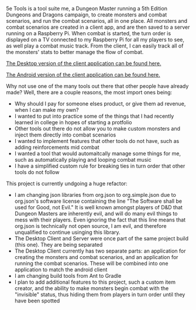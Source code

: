 5e Tools is a tool suite me, a Dungeon Master running a 5th Edition Dungeons and Dragons campaign, to create monsters and combat scenarios, and run the combat scenarios, all in one place. All monsters and combat scenarios are created in a client app, and are then saved to a server running on a Raspberry Pi. When combat is started, the turn order is displayed on a TV connected to my Raspberry Pi for all my players to see, as well play a combat music track. From the client, I can easily track all of the monsters' stats to better manage the flow of combat.

[The Desktop version of the client application can be found here.](https://github.com/dargall91/5e-Tools-DesktopClient)

[The Android version of the client application can be found here.](https://github.com/dargall91/5e-Tools-AndroidClient)

Why not use one of the many tools out there that other people have already made? Well, there are a couple reasons, the most import ones being:

 - Why should I pay for someone elses product, or give them ad revenue, when I can make my own?
 - I wanted to put into practice some of the things that I had recently learned in college in hopes of starting a protfolio
 - Other tools out there do not allow you to make custom monsters and inject them directly into combat scenarios
 - I wanted to implement features that other tools do not have, such as adding reinforcements mid combat
 - I wanted a tool that would automaitcally manage some things for me, such as automatically playing and looping combat music
 - I have a simplified custom rule for breaking ties in turn order that other tools do not follow

This project is currently undgoing a huge refactor:

 - I am changing json libraries from org.json to org.simple.json due to org.json's software license containing the line "The Software shall be used for Good, not Evil." It is well known amongst players of D&D that Dungeon Masters are inherently evil, and will do many evil things to mess with their players. Even ignoring the fact that this line means that org.json is technically not open source, I am evil, and therefore unqualified to continue usinging this library.
 - The Desktop Client and Server were once part of the same project build (this one). They are being separated
 - The Desktop Client currently has two separate parts: an application for creating the monsters and combat scenarios, and an application for running the combat scenarios. These will be combined into one application to match the android client
 - I am changing build tools from Ant to Gradle
 - I plan to add additional features to this project, such a custom item creator, and the ability to make monsters begin combat with the "invisible" status, thus hiding them from players in turn order until they have been spotted
